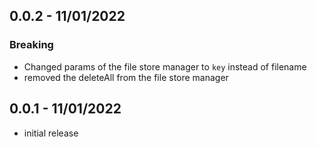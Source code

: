 ## 0.0.2 - 11/01/2022
### Breaking
* Changed params of the file store manager to `key` instead of filename
* removed the deleteAll from the file store manager

## 0.0.1 - 11/01/2022
* initial release